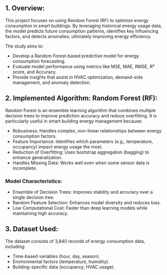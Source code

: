 ## __1. Overview:__
This project focuses on using Random Forest (RF) to optimize energy consumption in smart buildings. By leveraging historical energy usage data, the model predicts future consumption patterns, identifies key influencing factors, and detects anomalies, ultimately improving energy efficiency.

The study aims to:

- Develop a Random Forest-based predictive model for energy consumption forecasting.
- Evaluate model performance using metrics like MSE, MAE, RMSE, R² score, and Accuracy.
- Provide insights that assist in HVAC optimization, demand-side management, and anomaly detection.
## __2. Implemented Algorithm: Random Forest (RF):__
Random Forest is an ensemble learning algorithm that combines multiple decision trees to improve prediction accuracy and reduce overfitting. It is particularly useful in smart building energy management because:

- Robustness: Handles complex, non-linear relationships between energy consumption factors. 
- Feature Importance: Identifies which parameters (e.g., temperature, occupancy) impact energy usage the most.
- Reduction of Overfitting: Uses bootstrap aggregation (bagging) to enhance generalization.
- Handles Missing Data: Works well even when some sensor data is incomplete.
### Model Characteristics:
- Ensemble of Decision Trees: Improves stability and accuracy over a single decision tree.
- Random Feature Selection: Enhances model diversity and reduces bias.
- Low Computational Cost: Faster than deep learning models while maintaining high accuracy.
## __3. Dataset Used:__
The dataset consists of 3,840 records of energy consumption data, including:

- Time-based variables (hour, day, season).
- Environmental factors (temperature, humidity).
- Building-specific data (occupancy, HVAC usage).

